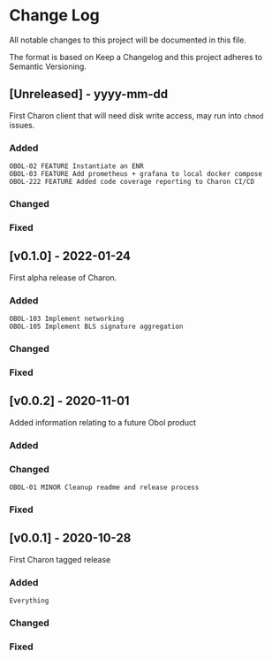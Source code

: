 # Change Log

All notable changes to this project will be documented in this file.

The format is based on Keep a Changelog and this project adheres to Semantic Versioning.

<!--  -->
## [Unreleased] - yyyy-mm-dd

First Charon client that will need disk write access, may run into `chmod` issues.
### Added

    OBOL-02 FEATURE Instantiate an ENR
    OBOL-03 FEATURE Add prometheus + grafana to local docker compose
    OBOL-222 FEATURE Added code coverage reporting to Charon CI/CD

### Changed
### Fixed

<!--  -->
## [v0.1.0] - 2022-01-24

First alpha release of Charon.
### Added

    OBOL-103 Implement networking
    OBOL-105 Implement BLS signature aggregation

### Changed
### Fixed

<!--  -->
## [v0.0.2] - 2020-11-01

Added information relating to a future Obol product

### Added
### Changed

    OBOL-01 MINOR Cleanup readme and release process

### Fixed

<!--  -->
## [v0.0.1] - 2020-10-28

First Charon tagged release

### Added

    Everything
### Changed
### Fixed
